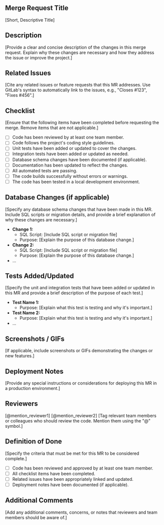 ## Merge Request Title
[Short, Descriptive Title]

## Description
[Provide a clear and concise description of the changes in this merge request. Explain why these changes are necessary and how they address the issue or improve the project.]

## Related Issues
[Cite any related issues or feature requests that this MR addresses. Use GitLab's syntax to automatically link to the issues, e.g., "Closes #123", "Fixes #456".]

## Checklist
[Ensure that the following items have been completed before requesting the merge. Remove items that are not applicable.]

- [ ] Code has been reviewed by at least one team member.
- [ ] Code follows the project's coding style guidelines.
- [ ] Unit tests have been added or updated to cover the changes.
- [ ] Integration tests have been added or updated as needed.
- [ ] Database schema changes have been documented (if applicable).
- [ ] Documentation has been updated to reflect the changes.
- [ ] All automated tests are passing.
- [ ] The code builds successfully without errors or warnings.
- [ ] The code has been tested in a local development environment.

## Database Changes (if applicable)
[Specify any database schema changes that have been made in this MR. Include SQL scripts or migration details, and provide a brief explanation of why these changes are necessary.]

- **Change 1:**
    - SQL Script: [Include SQL script or migration file]
    - Purpose: [Explain the purpose of this database change.]
- **Change 2:**
    - SQL Script: [Include SQL script or migration file]
    - Purpose: [Explain the purpose of this database change.]
- ...

## Tests Added/Updated
[Specify the unit and integration tests that have been added or updated in this MR and provide a brief description of the purpose of each test.]

- **Test Name 1:**
    - Purpose: [Explain what this test is testing and why it's important.]
- **Test Name 2:**
    - Purpose: [Explain what this test is testing and why it's important.]
- ...

## Screenshots / GIFs
[If applicable, include screenshots or GIFs demonstrating the changes or new features.]

## Deployment Notes
[Provide any special instructions or considerations for deploying this MR in a production environment.]

## Reviewers
[@mention_reviewer1]
[@mention_reviewer2]
[Tag relevant team members or colleagues who should review the code. Mention them using the "@" symbol.]

## Definition of Done
[Specify the criteria that must be met for this MR to be considered complete.]

- [ ] Code has been reviewed and approved by at least one team member.
- [ ] All checklist items have been completed.
- [ ] Related issues have been appropriately linked and updated.
- [ ] Deployment notes have been documented (if applicable).

## Additional Comments
[Add any additional comments, concerns, or notes that reviewers and team members should be aware of.]

